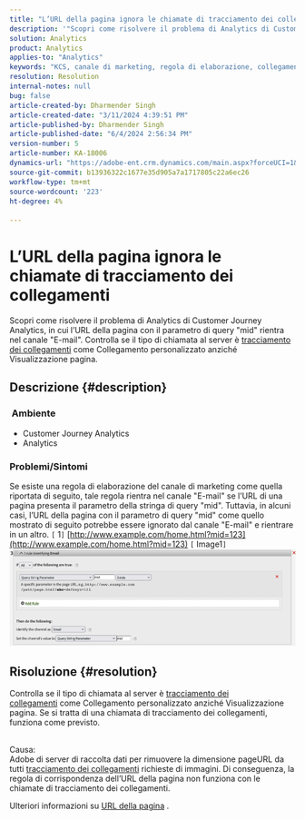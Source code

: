 ```yaml
---
title: "L’URL della pagina ignora le chiamate di tracciamento dei collegamenti"
description: '"Scopri come risolvere il problema di Analytics di Customer Journey Analytics, in cui l’URL della pagina con il parametro di query "mid" rientra nel canale "E-mail"."'
solution: Analytics
product: Analytics
applies-to: "Analytics"
keywords: "KCS, canale di marketing, regola di elaborazione, collegamento personalizzato, URL, salta, chiamate di tracciamento, pagina, domande frequenti"
resolution: Resolution
internal-notes: null
bug: false
article-created-by: Dharmender Singh
article-created-date: "3/11/2024 4:39:51 PM"
article-published-by: Dharmender Singh
article-published-date: "6/4/2024 2:56:34 PM"
version-number: 5
article-number: KA-18006
dynamics-url: "https://adobe-ent.crm.dynamics.com/main.aspx?forceUCI=1&pagetype=entityrecord&etn=knowledgearticle&id=d6df2cf9-c5df-ee11-904c-6045bd05e816"
source-git-commit: b13936322c1677e35d905a7a1717805c22a6ec26
workflow-type: tm+mt
source-wordcount: '223'
ht-degree: 4%

---
```


# L’URL della pagina ignora le chiamate di tracciamento dei collegamenti


Scopri come risolvere il problema di Analytics di Customer Journey Analytics, in cui l’URL della pagina con il parametro di query &quot;mid&quot; rientra nel canale &quot;E-mail&quot;. Controlla se il tipo di chiamata al server è [tracciamento dei collegamenti](https://experienceleague.adobe.com/docs/analytics/implementation/vars/functions/tl-method.html?lang=it) come Collegamento personalizzato anziché Visualizzazione pagina.

## Descrizione {#description}


### <b> Ambiente</b>

- Customer Journey Analytics
- Analytics




### <b>Problemi/Sintomi</b>

Se esiste una regola di elaborazione del canale di marketing come quella riportata di seguito, tale regola rientra nel canale &quot;E-mail&quot; se l’URL di una pagina presenta il parametro della stringa di query &quot;mid&quot;.
Tuttavia, in alcuni casi, l’URL della pagina con il parametro di query &quot;mid&quot; come quello mostrato di seguito potrebbe essere ignorato dal canale &quot;E-mail&quot; e rientrare in un altro.
`[` 1`]`  [http://www.example.com/home.html?mid=123](http://www.example.com/home.html?mid=123)
`[` Image1`]`
![](assets/___d9df2cf9-c5df-ee11-904c-6045bd05e816___.png)


## Risoluzione {#resolution}




Controlla se il tipo di chiamata al server è [tracciamento dei collegamenti](https://experienceleague.adobe.com/docs/analytics/implementation/vars/functions/tl-method.html?lang=it) come Collegamento personalizzato anziché Visualizzazione pagina. Se si tratta di una chiamata di tracciamento dei collegamenti, funziona come previsto.




<br>Causa:<br>
Adobe di server di raccolta dati per rimuovere la dimensione pageURL da tutti [tracciamento dei collegamenti](https://experienceleague.adobe.com/docs/analytics/implementation/vars/functions/tl-method.html?lang=it) richieste di immagini. Di conseguenza, la regola di corrispondenza dell’URL della pagina non funziona con le chiamate di tracciamento dei collegamenti.

Ulteriori informazioni su [URL della pagina](https://experienceleague.adobe.com/docs/analytics/implementation/vars/page-vars/pageurl.html?lang=it) .
